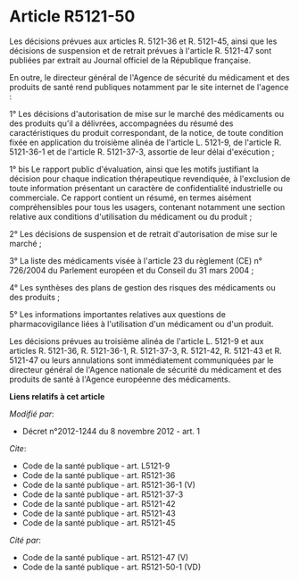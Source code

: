 # Article R5121-50

Les décisions prévues aux articles R. 5121-36 et R. 5121-45, ainsi que les décisions de suspension et de retrait prévues à
l'article R. 5121-47 sont publiées par extrait au Journal officiel de la République française. 

En outre, le directeur général de l'Agence de sécurité du médicament et des produits de santé rend publiques notamment par le
site internet de l'agence : 

1° Les décisions d'autorisation de mise sur le marché des médicaments ou des produits qu'il a délivrées, accompagnées du
résumé des caractéristiques du produit correspondant, de la notice, de toute condition fixée en application du troisième
alinéa de l'article L. 5121-9, de l'article R. 5121-36-1 et de l'article R. 5121-37-3, assortie de leur délai d'exécution ; 

1° bis Le rapport public d'évaluation, ainsi que les motifs justifiant la décision pour chaque indication thérapeutique
revendiquée, à l'exclusion de toute information présentant un caractère de confidentialité industrielle ou commerciale. Ce
rapport contient un résumé, en termes aisément compréhensibles pour tous les usagers, contenant notamment une section
relative aux conditions d'utilisation du médicament ou du produit ; 

2° Les décisions de suspension et de retrait d'autorisation de mise sur le marché ; 

3° La liste des médicaments visée à l'article 23 du règlement (CE) n° 726/2004 du Parlement européen et du Conseil du 31 mars
2004 ; 

4° Les synthèses des plans de gestion des risques des médicaments ou des produits ; 

5° Les informations importantes relatives aux questions de pharmacovigilance liées à l'utilisation d'un médicament ou d'un
produit. 

Les décisions prévues au troisième alinéa de l'article L. 5121-9 et aux articles R. 5121-36, R. 5121-36-1, R. 5121-37-3, R.
5121-42, R. 5121-43 et R. 5121-47 ou leurs annulations sont immédiatement communiquées par le directeur général de l'Agence
nationale de sécurité du médicament et des produits de santé à l'Agence européenne des médicaments.

**Liens relatifs à cet article**

_Modifié par_:

  - Décret n°2012-1244 du 8 novembre 2012 - art. 1

_Cite_:

  - Code de la santé publique - art. L5121-9
  - Code de la santé publique - art. R5121-36
  - Code de la santé publique - art. R5121-36-1 (V)
  - Code de la santé publique - art. R5121-37-3
  - Code de la santé publique - art. R5121-42
  - Code de la santé publique - art. R5121-43
  - Code de la santé publique - art. R5121-45

_Cité par_:

  - Code de la santé publique - art. R5121-47 (V)
  - Code de la santé publique - art. R5121-50-1 (VD)
